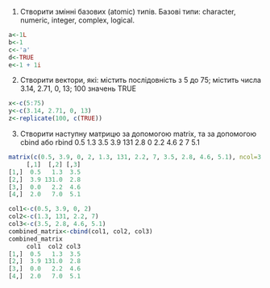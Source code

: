 1.	Створити змінні базових (atomic) типів. Базові типи: character, numeric, integer, complex, logical.
```r  
a<-1L
b<-1
c<-'a'
d<-TRUE
e<-1 + 1i
```
2.	Створити вектори, які: містить послідовність з 5 до 75; містить числа 3.14, 2.71, 0, 13; 100 значень TRUE
```r
x<-c(5:75)
y<-c(3.14, 2.71, 0, 13)
z<-replicate(100, c(TRUE))
```

3.	Створити наступну матрицю за допомогою matrix, та за допомогою cbind або rbind
0.5	1.3	3.5
3.9	131	2.8
0	2.2	4.6
2	7	5.1
```r
matrix(c(0.5, 3.9, 0, 2, 1.3, 131, 2.2, 7, 3.5, 2.8, 4.6, 5.1), ncol=3, nrow=4)
     [,1]  [,2] [,3]
[1,]  0.5   1.3  3.5
[2,]  3.9 131.0  2.8
[3,]  0.0   2.2  4.6
[4,]  2.0   7.0  5.1

col1<-c(0.5, 3.9, 0, 2)
col2<-c(1.3, 131, 2.2, 7)
col3<-c(3.5, 2.8, 4.6, 5.1)
combined_matrix<-cbind(col1, col2, col3)
combined_matrix
     col1  col2 col3
[1,]  0.5   1.3  3.5
[2,]  3.9 131.0  2.8
[3,]  0.0   2.2  4.6
[4,]  2.0   7.0  5.1
```
